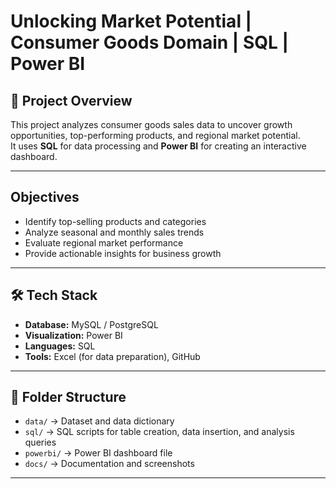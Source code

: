 # Unlocking Market Potential | Consumer Goods Domain | SQL | Power BI

## 📌 Project Overview
This project analyzes consumer goods sales data to uncover growth opportunities, top-performing products, and regional market potential.  
It uses **SQL** for data processing and **Power BI** for creating an interactive dashboard.

---

## Objectives
- Identify top-selling products and categories
- Analyze seasonal and monthly sales trends
- Evaluate regional market performance
- Provide actionable insights for business growth

---

## 🛠️ Tech Stack
- **Database:** MySQL / PostgreSQL
- **Visualization:** Power BI
- **Languages:** SQL
- **Tools:** Excel (for data preparation), GitHub

---

## 📂 Folder Structure
- `data/` → Dataset and data dictionary  
- `sql/` → SQL scripts for table creation, data insertion, and analysis queries  
- `powerbi/` → Power BI dashboard file  
- `docs/` → Documentation and screenshots  

---
